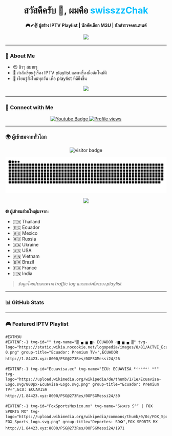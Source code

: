 <h1 align="center">สวัสดีครับ 👋, ผมคือ <span style="color:#00BFFF;">swisszzChak</span></h1>
<p align="center"><strong>🎮✔✌ ผู้สร้าง IPTV Playlist | นักคัดเลือก M3U | นักสำรวจคอนเทนต์</strong></p>

<p align="center">
  <img src="https://readme-typing-svg.herokuapp.com?font=Fira+Code&duration=3000&pause=500&color=58A6FF&center=true&vCenter=true&width=435&lines=สบายๆๆ+%f0%9f%98%89;เรียนรู้+IPTV+ไปทุกวัน+🌱;ลอง+Playlist+ใหม่เสมอ+🙌" />
</p>

---

### 💬 About Me

* 😉 ชิวๆ สบายๆ  
* 🌱 กำลังเรียนรู้เรื่อง IPTV playlist และเครื่องมืออัตโนมัติ  
* 🙌 เรียนรู้สิ่งใหม่ทุกวัน เพื่อ playlist ที่ดียิ่งขึ้น

<div align="center">
  <img src="https://media1.tenor.com/m/bfOEyTxwK40AAAAC/work-computer.gif" width="200"/>
</div>

---

### 🔗 Connect with Me

<div align="center" style="margin-top: 10px;">
  <a href="https://www.youtube.com/@Tongchaiswisszz" target="_blank">
    <img src="https://img.shields.io/badge/YouTube-red?style=for-the-badge&logo=youtube&logoColor=white" alt="Youtube Badge"/>
  </a>
  <a href="https://www.youtube.com/@Tongchaiswisszz">
    <img src="https://komarev.com/ghpvc/?username=swisszzChak&style=flat-square&color=blue" alt="Profile views"/>
  </a>
</div>

---

### 🌍 ผู้เข้าชมจากทั่วโลก

<p align="center">
  <img src="https://visitor-badge.glitch.me/badge?page_id=swisszzChak.visitor-badge&left_color=gray&right_color=blue" alt="visitor badge"/>
</p>

<p align="center">
  <img src="https://raw.githubusercontent.com/platane/snk/output/github-contribution-grid-snake.svg" alt="snake animation" />
</p>

<p align="center">
  <img src="https://github-profile-summary-cards.vercel.app/api/cards/profile-details?username=swisszzChak&theme=github_dark" />
</p>

**🌐 ผู้เข้าชมส่วนใหญ่มาจาก:**

- 🇹🇭 Thailand  
- 🇪🇨 Ecuador  
- 🇲🇽 Mexico  
- 🇷🇺 Russia  
- 🇺🇦 Ukraine  
- 🇺🇸 USA  
- 🇻🇳 Vietnam  
- 🇧🇷 Brazil  
- 🇫🇷 France  
- 🇮🇳 India  

> *ข้อมูลโดยประมาณจาก traffic log และแหล่งที่มาของ playlist*

---

### 📊 GitHub Stats



---

### 🎮 Featured IPTV Playlist

```m3u
#EXTM3U
#EXTINF:-1 tvg-id="" tvg-name="▒ ▄ ▅ ▆☆ ECUADOR ☆▆ ▅ ▄ ▒" tvg-logo="https://static.wikia.nocookie.net/logopedia/images/8/81/ACTVE_Ecuador-0.png" group-title="Ecuador: Premium TV⭐",ECUADOR
http://1.84423.xyz:8000/PSG@273Res/0OPSGMessi24/26

#EXTINF:-1 tvg-id="Ecuavisa.ec" tvg-name="ECU: ECUAVISA ᴱᶜᵘᵃᵈᵒʳ ᴴᴰ" tvg-logo="https://upload.wikimedia.org/wikipedia/de/thumb/1/1e/Ecuavisa-Logo.svg/800px-Ecuavisa-Logo.svg.png" group-title="Ecuador: Premium TV⭐",ECU: ECUAVISA
http://1.84423.xyz:8000/PSG@273Res/0OPSGMessi24/30

#EXTINF:-1 tvg-id="FoxSportsMexico.mx" tvg-name="Sᴘᴏʀᴛs Sᴰᵀ | FOX SPORTS MX" tvg-logo="https://upload.wikimedia.org/wikipedia/commons/thumb/0/0c/FOX_Sports_logo.svg/1200px-FOX_Sports_logo.svg.png" group-title="Deportes: SD⚽",FOX SPORTS MX
http://1.84423.xyz:8000/PSG@273Res/0OPSGMessi24/1971
